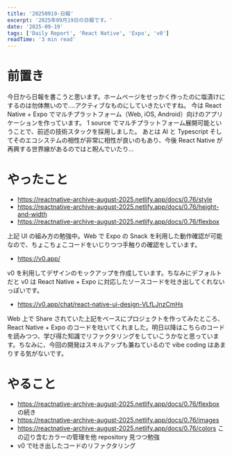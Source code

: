 ```yaml
---
title: '20250919-日報'
excerpt: '2025年09月19日の日報です。'
date: '2025-09-19'
tags: ['Daily Report', 'React Native', 'Expo', 'v0']
readTime: '3 min read'
---
```


# 前置き

今日から日報を書こうと思います。ホームページをせっかく作ったのに塩漬けにするのは勿体無いので....アクティブなものにしていきたいですね。
今は React Native + Expo でマルチプラットフォーム（Web, iOS, Android）向けのアプリケーションを作っています。
1 source でマルチプラットフォーム展開可能ということで、前述の技術スタックを採用しました。
あとは AI と Typescript そしてそのエコシステムの相性が非常に相性が良いのもあり、今後 React Native が再興する世界線があるのではと睨んでいたり...

# やったこと

- https://reactnative-archive-august-2025.netlify.app/docs/0.76/style
- https://reactnative-archive-august-2025.netlify.app/docs/0.76/height-and-width
- https://reactnative-archive-august-2025.netlify.app/docs/0.76/flexbox

上記 UI の組み方の勉強中。Web で Expo の Snack を利用した動作確認が可能なので、ちょこちょこコードをいじりつつ手触りの確認をしています。

- https://v0.app/

v0 を利用してデザインのモックアップを作成しています。ちなみにデフォルトだと v0 は React Native + Expo に対応したソースコードを吐き出してくれないっぽいです。

- https://v0.app/chat/react-native-ui-design-VLfLJnzCmHs

Web 上で Share されていた上記をベースにプロジェクトを作ってみたところ、React Native + Expo のコードを吐いてくれました。明日以降はこちらのコードを読みつつ、学び得た知識でリファクタリングをしていこうかなと思っています。ちなみに、今回の開発はスキルアップも兼ねているので vibe coding はあまりする気がないです。

# やること

- https://reactnative-archive-august-2025.netlify.app/docs/0.76/flexbox の続き
- https://reactnative-archive-august-2025.netlify.app/docs/0.76/images
- https://reactnative-archive-august-2025.netlify.app/docs/0.76/colors この辺り含むカラーの管理を他 repository 見つつ勉強
- v0 で吐き出したコードのリファクタリング
